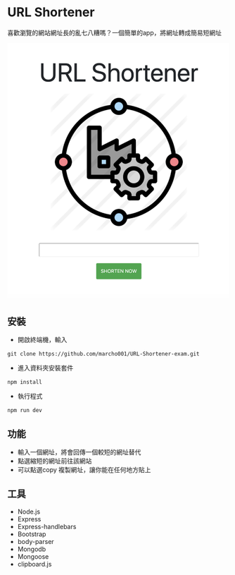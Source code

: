 # URL Shortener

喜歡瀏覽的網站網址長的亂七八糟嗎？一個簡單的app，將網址轉成簡易短網址

![image alt](./1.png)

## 安裝

- 開啟終端機，輸入
```
git clone https://github.com/marcho001/URL-Shortener-exam.git
```
- 進入資料夾安裝套件
```
npm install
```
- 執行程式
```
npm run dev
```

## 功能
- 輸入一個網址，將會回傳一個較短的網址替代
- 點選縮短的網址前往該網站
- 可以點選copy 複製網址，讓你能在任何地方貼上


## 工具
- Node.js
- Express
- Express-handlebars
- Bootstrap
- body-parser
- Mongodb
- Mongoose
- clipboard.js